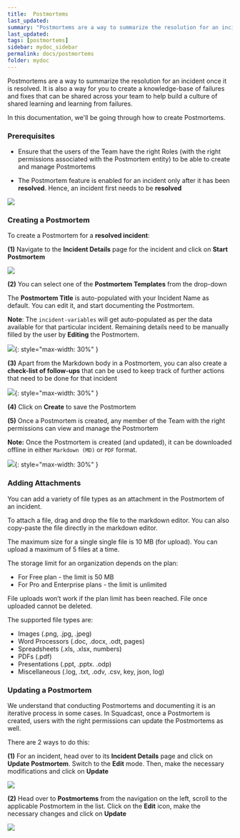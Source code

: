 ```yaml
---
title:  Postmortems
last_updated:
summary: "Postmortems are a way to summarize the resolution for an incident once it is resolved"
last_updated:
tags: [postmortems]
sidebar: mydoc_sidebar
permalink: docs/postmortems
folder: mydoc
---
```


Postmortems are a way to summarize the resolution for an incident once it is resolved. It is also a way for you to create a knowledge-base of failures and fixes that can be shared across your team to help build a culture of shared learning and learning from failures. 

In this documentation, we'll be going through how to create Postmortems.

### Prerequisites

- Ensure that the users of the Team have the right Roles (with the right permissions associated with the Postmortem entity) to be able to create and manage Postmortems

- The Postmortem feature is enabled for an incident only after it has been **resolved**. Hence, an incident first needs to be **resolved**

![](images/postmortem_new_2.png)

### Creating a Postmortem

To create a Postmortem for a **resolved incident**:

**(1)** Navigate to the **Incident Details** page for the incident and click on **Start Postmortem**

![](images/postmortem_6.png)

**(2)** You can select one of the **Postmortem Templates** from the drop-down

The **Postmortem Title** is auto-populated with your Incident Name as default. You can edit it, and start documenting the Postmortem.

**Note**: The `incident-variables` will get auto-populated as per the data available for that particular incident. Remaining details need to be manually filled by the user by **Editing** the Postmortem.

![](images/postmortem_create.png){: style="max-width: 30%" }

**(3)** Apart from the Markdown body in a Postmortem, you can also create a **check-list of follow-ups** that can be used to keep track of further actions that need to be done for that incident

![](images/postmortem_followup.png){: style="max-width: 30%" }

**(4)** Click on **Create** to save the Postmortem

**(5)** Once a Postmortem is created, any member of the Team with the right permissions can view and manage the Postmortem

**Note:** Once the Postmortem is created (and updated), it can be downloaded offline in either `Markdown (MD)` or `PDF` format.

![](images/postmortem_download.png){: style="max-width: 30%" }

### Adding Attachments

You can add a variety of file types as an attachment in the Postmortem of an incident.

To attach a file, drag and drop the file to the markdown editor. You can also copy-paste the file directly in the markdown editor.

The maximum size for a single single file is 10 MB (for upload). You can upload a maximum of 5 files at a time.

The storage limit for an organization depends on the plan:

- For Free plan - the limit is 50 MB
- For Pro and Enterprise plans - the limit is unlimited

File uploads won’t work if the plan limit has been reached. File once uploaded cannot be deleted.

The supported file types are:

- Images (.png, .jpg, .jpeg)
- Word Processors (.doc, .docx, .odt, pages)
- Spreadsheets (.xls, .xlsx, numbers)
- PDFs (.pdf)
- Presentations (.ppt, .pptx. .odp)
- Miscellaneous (.log, .txt, .odv, .csv, key, json, log)

### Updating a Postmortem

We understand that conducting Postmortems and documenting it is an iterative process in some cases. In Squadcast, once a Postmortem is created, users with the right permissions can update the Postmortems as well.

There are 2 ways to do this:

**(1)** For an incident, head over to its **Incident Details** page and click on **Update Postmortem**. Switch to the **Edit** mode. Then, make the necessary modifications and click on **Update**

![](images/postmortem_new_3.png)

**(2)** Head over to **Postmortems** from the navigation on the left, scroll to the applicable Postmortem in the list. Click on the **Edit** icon, make the necessary changes and click on **Update**

![](images/postmortem_edit.png)